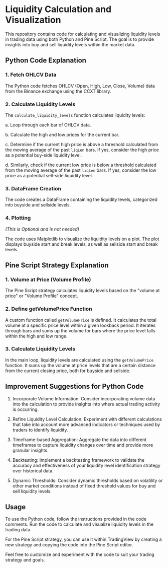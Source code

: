 # Liquidity Calculation and Visualization

This repository contains code for calculating and visualizing liquidity levels in trading data using both Python and Pine Script. The goal is to provide insights into buy and sell liquidity levels within the market data.

## Python Code Explanation

### 1. Fetch OHLCV Data

The Python code fetches OHLCV (Open, High, Low, Close, Volume) data from the Binance exchange using the CCXT library.

### 2. Calculate Liquidity Levels

The `calculate_liquidity_levels` function calculates liquidity levels:

   a. Loop through each bar of OHLCV data.
   
   b. Calculate the high and low prices for the current bar.
   
   c. Determine if the current high price is above a threshold calculated from the moving average of the past `liqLen` bars. If yes, consider the high price as a potential buy-side liquidity level.
   
   d. Similarly, check if the current low price is below a threshold calculated from the moving average of the past `liqLen` bars. If yes, consider the low price as a potential sell-side liquidity level.

### 3. DataFrame Creation

The code creates a DataFrame containing the liquidity levels, categorized into buyside and sellside levels.

### 4. Plotting 
*(This is Optional and is not needed)*

The code uses Matplotlib to visualize the liquidity levels on a plot. The plot displays buyside start and break levels, as well as sellside start and break levels.

## Pine Script Strategy Explanation

### 1. Volume at Price (Volume Profile)

The Pine Script strategy calculates liquidity levels based on the "volume at price" or "Volume Profile" concept.

### 2. Define getVolumePrice Function

A custom function called `getVolumePrice` is defined. It calculates the total volume at a specific price level within a given lookback period. It iterates through bars and sums up the volume for bars where the price level falls within the high and low range.

### 3. Calculate Liquidity Levels

In the main loop, liquidity levels are calculated using the `getVolumePrice` function. It sums up the volume at price levels that are a certain distance from the current closing price, both for buyside and sellside.

## Improvement Suggestions for Python Code

1. Incorporate Volume Information: Consider incorporating volume data into the calculation to provide insights into where actual trading activity is occurring.

2. Refine Liquidity Level Calculation: Experiment with different calculations that take into account more advanced indicators or techniques used by traders to identify liquidity.

3. Timeframe-based Aggregation: Aggregate the data into different timeframes to capture liquidity changes over time and provide more granular insights.

4. Backtesting: Implement a backtesting framework to validate the accuracy and effectiveness of your liquidity level identification strategy over historical data.

5. Dynamic Thresholds: Consider dynamic thresholds based on volatility or other market conditions instead of fixed threshold values for buy and sell liquidity levels.

## Usage

To use the Python code, follow the instructions provided in the code comments. Run the code to calculate and visualize liquidity levels in the trading data.

For the Pine Script strategy, you can use it within TradingView by creating a new strategy and copying the code into the Pine Script editor.

Feel free to customize and experiment with the code to suit your trading strategy and goals.

